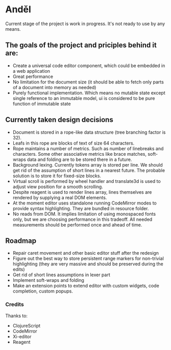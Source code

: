 # Anděl

Current stage of the project is work in progress. It's not ready to use by any means.

## The goals of the project and priciples behind it are:
* Create a universal code editor component, which could be embedded in a web application
* Great performance
* No limitation for the document size (it should be able to fetch only parts of a document into memory as needed)
* Purely functional implementation. Which means no mutable state except single reference to an immutable model, ui is considered to be pure function of immutable state

## Currently taken design decisions
* Document is stored in a rope-like data structure (tree branching factor is 32).
* Leafs in this rope are blocks of text of size 64 characters.
* Rope maintains a number of metrics. Such as number of linebreaks and characters. Some other associative metrics like brace matches, soft-wraps data and folding are to be stored there in a future.
* Background lexing. Currently tokens array is stored per line. We should get rid of the assumption of short lines in a nearest future. The probable solution is to store it for fixed-size blocks.
* Virtual scroll is performed by wheel handler and translate3d is used to adjust view position for a smooth scrolling.
* Despite reagent is used to render lines array, lines themselves are rendered by supplying a real DOM elements.
* At the moment editor uses standalone running CodeMirror modes to provide syntax highlighting. They are bundled in resource folder.
* No reads from DOM. It implies limitation of using monospaced fonts only, but we are choosing performance in this tradeoff. All needed measurements should be performed once and ahead of time.

## Roadmap
* Repair caret movement and other basic editor stuff after the redesign
* Figure out the best way to store persistent range markers for non-trivial highlighting (they are very massive and should be preserved during the edits)
* Get rid of short lines assumptions in lexer part
* Implement soft-wraps and folding
* Make an extension points to extend editor with custom widgets, code completion, custom popups.

### Credits
Thanks to:
* ClojureScript
* CodeMirror
* Xi-editor
* Reagent



